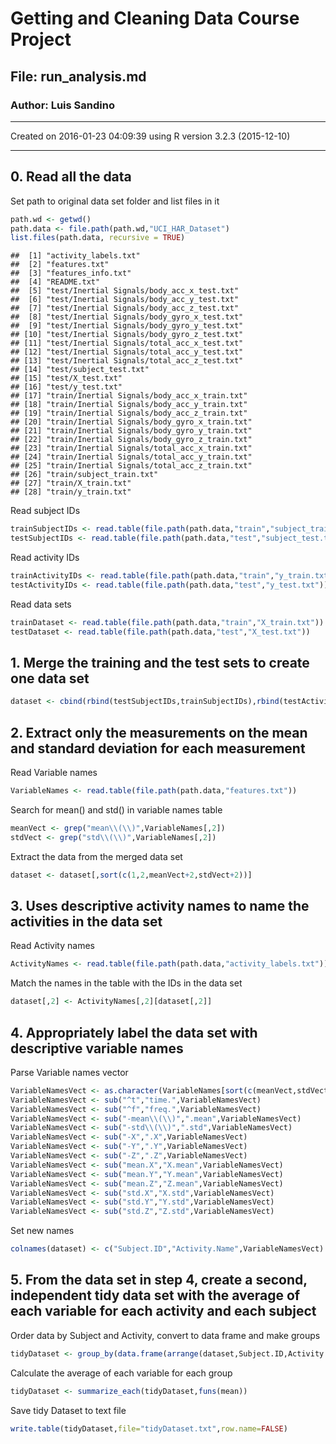 # Getting and Cleaning Data Course Project

## File: run_analysis.md
### Author: Luis Sandino

***

Created on 2016-01-23 04:09:39 using R version 3.2.3 (2015-12-10)

***

## 0. Read all the data

Set path to original data set folder and list files in it

```r
path.wd <- getwd()
path.data <- file.path(path.wd,"UCI_HAR_Dataset")
list.files(path.data, recursive = TRUE)
```

```
##  [1] "activity_labels.txt"                         
##  [2] "features.txt"                                
##  [3] "features_info.txt"                           
##  [4] "README.txt"                                  
##  [5] "test/Inertial Signals/body_acc_x_test.txt"   
##  [6] "test/Inertial Signals/body_acc_y_test.txt"   
##  [7] "test/Inertial Signals/body_acc_z_test.txt"   
##  [8] "test/Inertial Signals/body_gyro_x_test.txt"  
##  [9] "test/Inertial Signals/body_gyro_y_test.txt"  
## [10] "test/Inertial Signals/body_gyro_z_test.txt"  
## [11] "test/Inertial Signals/total_acc_x_test.txt"  
## [12] "test/Inertial Signals/total_acc_y_test.txt"  
## [13] "test/Inertial Signals/total_acc_z_test.txt"  
## [14] "test/subject_test.txt"                       
## [15] "test/X_test.txt"                             
## [16] "test/y_test.txt"                             
## [17] "train/Inertial Signals/body_acc_x_train.txt" 
## [18] "train/Inertial Signals/body_acc_y_train.txt" 
## [19] "train/Inertial Signals/body_acc_z_train.txt" 
## [20] "train/Inertial Signals/body_gyro_x_train.txt"
## [21] "train/Inertial Signals/body_gyro_y_train.txt"
## [22] "train/Inertial Signals/body_gyro_z_train.txt"
## [23] "train/Inertial Signals/total_acc_x_train.txt"
## [24] "train/Inertial Signals/total_acc_y_train.txt"
## [25] "train/Inertial Signals/total_acc_z_train.txt"
## [26] "train/subject_train.txt"                     
## [27] "train/X_train.txt"                           
## [28] "train/y_train.txt"
```
Read subject IDs

```r
trainSubjectIDs <- read.table(file.path(path.data,"train","subject_train.txt"))
testSubjectIDs <- read.table(file.path(path.data,"test","subject_test.txt"))
```
Read activity IDs

```r
trainActivityIDs <- read.table(file.path(path.data,"train","y_train.txt"))
testActivityIDs <- read.table(file.path(path.data,"test","y_test.txt"))
```
Read data sets

```r
trainDataset <- read.table(file.path(path.data,"train","X_train.txt"))
testDataset <- read.table(file.path(path.data,"test","X_test.txt"))
```

## 1. Merge the training and the test sets to create one data set


```r
dataset <- cbind(rbind(testSubjectIDs,trainSubjectIDs),rbind(testActivityIDs,trainActivityIDs),rbind(testDataset,trainDataset))
```

## 2. Extract only the measurements on the mean and standard deviation for each measurement

Read Variable names

```r
VariableNames <- read.table(file.path(path.data,"features.txt"))
```
Search for mean() and std() in variable names table

```r
meanVect <- grep("mean\\(\\)",VariableNames[,2])
stdVect <- grep("std\\(\\)",VariableNames[,2])
```
Extract the data from the merged data set

```r
dataset <- dataset[,sort(c(1,2,meanVect+2,stdVect+2))]
```

## 3. Uses descriptive activity names to name the activities in the data set

Read Activity names

```r
ActivityNames <- read.table(file.path(path.data,"activity_labels.txt"))
```
Match the names in the table with the IDs in the data set

```r
dataset[,2] <- ActivityNames[,2][dataset[,2]]
```

## 4. Appropriately label the data set with descriptive variable names

Parse Variable names vector

```r
VariableNamesVect <- as.character(VariableNames[sort(c(meanVect,stdVect)),2])
VariableNamesVect <- sub("^t","time.",VariableNamesVect)
VariableNamesVect <- sub("^f","freq.",VariableNamesVect)
VariableNamesVect <- sub("-mean\\(\\)",".mean",VariableNamesVect)
VariableNamesVect <- sub("-std\\(\\)",".std",VariableNamesVect)
VariableNamesVect <- sub("-X",".X",VariableNamesVect)
VariableNamesVect <- sub("-Y",".Y",VariableNamesVect)
VariableNamesVect <- sub("-Z",".Z",VariableNamesVect)
VariableNamesVect <- sub("mean.X","X.mean",VariableNamesVect)
VariableNamesVect <- sub("mean.Y","Y.mean",VariableNamesVect)
VariableNamesVect <- sub("mean.Z","Z.mean",VariableNamesVect)
VariableNamesVect <- sub("std.X","X.std",VariableNamesVect)
VariableNamesVect <- sub("std.Y","Y.std",VariableNamesVect)
VariableNamesVect <- sub("std.Z","Z.std",VariableNamesVect)
```
Set new names

```r
colnames(dataset) <- c("Subject.ID","Activity.Name",VariableNamesVect)
```

## 5. From the data set in step 4, create a second, independent tidy data set with the average of each variable for each activity and each subject

Order data by Subject and Activity, convert to data frame and make groups

```r
tidyDataset <- group_by(data.frame(arrange(dataset,Subject.ID,Activity.Name)),Subject.ID,Activity.Name)
```
Calculate the average of each variable for each group

```r
tidyDataset <- summarize_each(tidyDataset,funs(mean))
```
Save tidy Dataset to text file

```r
write.table(tidyDataset,file="tidyDataset.txt",row.name=FALSE)
```
